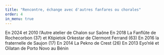 ```yaml
---
title: "Rencontre, échange avec d'autres fanfares ou chorales"
order: 4
in_menu: true
---
```

En 2024 et 2010 l’Autre atelier de Chalon sur Saône 
En 2018 La Fanflûte de Rochecorbon (37) et Ktipietok Orkestar de Clermont Ferrand (63)
En 2016 la fraternelle de Saujon (17)
En 2014 La Pekno de Crest (26)
En 2013 Eyo’nlé et Oïlatan de Porto Novo au Bénin 